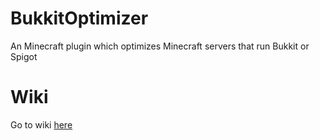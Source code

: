 # BukkitOptimizer
An Minecraft plugin which optimizes Minecraft servers that run Bukkit or Spigot
# Wiki
Go to wiki [here](https://github.com/Minionguyjpro/spigotoptimizer/wiki)
